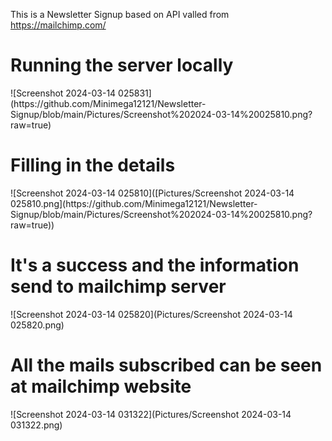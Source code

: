 This is a Newsletter Signup based on API valled from https://mailchimp.com/  <Br>
<h1>Running the server locally</h1>
![Screenshot 2024-03-14 025831](https://github.com/Minimega12121/Newsletter-Signup/blob/main/Pictures/Screenshot%202024-03-14%20025810.png?raw=true)  <Br>
<h1>Filling in the details</h1>
![Screenshot 2024-03-14 025810]([Pictures/Screenshot 2024-03-14 025810.png](https://github.com/Minimega12121/Newsletter-Signup/blob/main/Pictures/Screenshot%202024-03-14%20025810.png?raw=true))  <Br>
<h1>It's a success and the information send to mailchimp server</h1>
![Screenshot 2024-03-14 025820](Pictures/Screenshot 2024-03-14 025820.png)  <Br>
<h1>All the mails subscribed can be seen at mailchimp website</h1>
![Screenshot 2024-03-14 031322](Pictures/Screenshot 2024-03-14 031322.png)   <Br>
